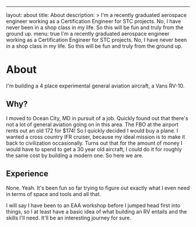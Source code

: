 ---
layout: about
title: About
description: >
 I'm a recently graduated aerospace engineer working as a Certification Engineer for STC projects. No, I have never been in a shop class in my life. So this will be fun and truly from the ground up.
menu: true
I'm a recently graduated aerospace engineer working as a Certification Engineer for STC projects. No, I have never been in a shop class in my life. So this will be fun and truly from the ground up.
# About

I'm building a 4 place experimental general aviation aircraft, a Vans RV-10.

## Why?


I moved to Ocean City, MD in pursuit of a job. Quickly found out that there's not a lot of general aviation going on in this area. The FBO at the airport rents out an old 172 for $174! So I quickly decided I would buy a plane. I wanted a cross country IFR cruiser, because my ideal mission is to make it back to civilization occasionally. Turns out that for the amount of money I would have to spend to get a 30 year old aircraft, I could do it for roughly the same cost by building a modern one. So here we are.

## Experience

None. Yeah. It's been fun so far trying to figure out exactly what I even need in terms of space and tools and all that.

I will say I have been to an EAA workshop before I jumped head first into things, so I at least have a basic idea of what building an RV entails and the skills I'll need. It'll be an interesting journey for sure.
